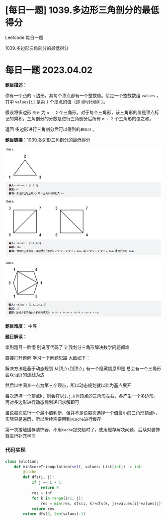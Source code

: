 # [每日一题] 1039.多边形三角剖分的最低得分


Leetcode 每日一题

1039.多边形三角剖分的最低得分
<!--more-->

# 每日一题 2023.04.02

**题目描述：**

你有一个凸的 `n` 边形，其每个顶点都有一个整数值。给定一个整数数组 `values` ，其中 `values[i]` 是第 `i` 个顶点的值（即 `顺时针顺序` ）。

假设将多边形 `剖分` 为 `n - 2` 个三角形。对于每个三角形，该三角形的值是顶点标记的乘积，三角剖分的分数是进行三角剖分后所有 `n - 2` 个三角形的值之和。

返回 多边形进行三角剖分后可以得到的`最低分` 。

**题目链接：**[1039.多边形三角剖分的最低得分](https://leetcode.cn/problems/minimum-score-triangulation-of-polygon/)

![](images/每日一题/0402/三角形划分示例.png)

![](images/每日一题/0402/三角形划分示例2.png)

**题目难度：** 中等

**题目解读：**

拿到题目一脸懵 别说写代码了 让我划分三角形解决数学问题都难

直接打开题解 学习一下解题思路 大致如下：

解决方法是基于动态规划 从顶点`i`到顶点`j` 有一个隐藏信息即是 总会有一个三角形 会以`i`到`j`的连线为边

然后以中间某一点为第三个顶点，所以动态规划就以此为基点展开

每次选择一个顶点k，则会在以`i,j,k`为顶点的三角形左右，各产生一个多边形，再对多边形进行动态规划递归求解即可

虽说每次进行一个最小值判断，但并不是说每次选择一个值最小的三角形顶点`k`，实际只是遍历，所以后续需要用到`@cache`进行缓存

第一次接触缓存装饰器，不用`cache`提交超时了，使用缓存解决问题，后续对装饰器进行补充学习

### 代码实现

```python
class Solution:
    def minScoreTriangulation(self, values: List[int]) -> int:
        @cache
        def dfs(i, j):
            if j == i + 1:
                return 0
            res = inf
            for k in range(i+1, j):
                res = min(res, dfs(i, k)+dfs(k, j)+values[i]*values[j]*values[k])
            return res
        return dfs(0, len(values)-1)
```



